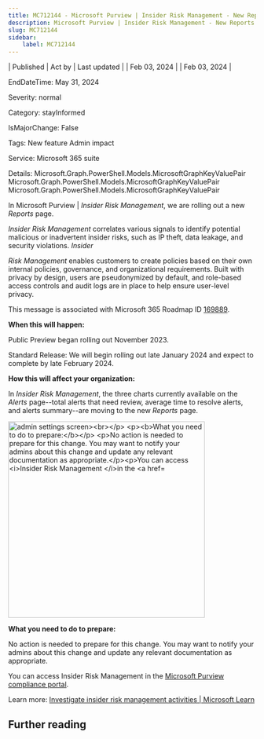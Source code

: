 ```yaml
---
title: MC712144 - Microsoft Purview | Insider Risk Management - New Reports page
description: Microsoft Purview | Insider Risk Management - New Reports page
slug: MC712144
sidebar:
    label: MC712144
---
```


| Published | Act by | Last updated |
| Feb 03, 2024 |  | Feb 03, 2024 |

EndDateTime: May 31, 2024

Severity: normal

Category: stayInformed

IsMajorChange: False

Tags: New feature Admin impact

Service: Microsoft 365 suite

Details: Microsoft.Graph.PowerShell.Models.MicrosoftGraphKeyValuePair Microsoft.Graph.PowerShell.Models.MicrosoftGraphKeyValuePair Microsoft.Graph.PowerShell.Models.MicrosoftGraphKeyValuePair

<p>In Microsoft Purview |<i> Insider Risk Management</i>, we are rolling out a new <i>Reports </i>page.<br></p><p><i>Insider Risk Management </i>correlates various signals to identify potential malicious or inadvertent insider risks, such as IP theft, data leakage, and security violations. <i>Insider </i></p><p><i>Risk Management</i> enables customers to create policies based on their own internal policies, governance, and organizational requirements. Built with privacy by design, users are pseudonymized by default, and role-based access controls and audit logs are in place to help ensure user-level privacy.<br></p>
<p>This message is associated with Microsoft 365 Roadmap ID <a href="https://www.microsoft.com/microsoft-365/roadmap?filters=&amp;searchterms=169889" target="_blank">169889</a>.</p>
<p><b>When this will happen:</b></p>

<p>Public Preview began rolling out November 2023. </p><p>Standard Release: We will begin rolling out late January 2024 and expect to complete by late February 2024.&nbsp;</p>

<p><b>How this will affect your organization:</b><br></p>

<p>In <i>Insider Risk Management</i>, the three charts currently available on the <i>Alerts </i>page--total alerts that need review, average time to resolve alerts, and alerts summary--are moving to the new <i>Reports </i>page.</p><p><img src="https://img-prod-cms-rt-microsoft-com.akamaized.net/cms/api/am/imageFileData/RW1hjzP?ver=f3f3" style="width: 400px;" alt="admin settings screen><br></p>
<p><b>What you need to do to prepare:</b></p>
<p>No action is needed to prepare for this change. You may want to notify your admins about this change and update any relevant documentation as appropriate.</p><p>You can access <i>Insider Risk Management </i>in the <a href=" https:="" purview.microsoft.com="" compliance"="" target="_blank"></p><p><b>What you need to do to prepare:</b><br></p><p>No action is needed to prepare for this change. You may want to notify your admins about this change and update any relevant documentation as appropriate.
</p><p>You can access Insider Risk Management in the <a href="https://purview.microsoft.com/compliance" target="_blank">Microsoft Purview compliance portal</a>.</p><p> 
</p><p>Learn more: <a href="https://learn.microsoft.com/purview/insider-risk-management-activities" target="_blank">Investigate insider risk management activities | Microsoft Learn</a></p>

## Further reading
